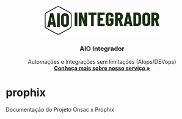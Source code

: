 <p align="center">
  <a href="https://onsac.com/">
    <img src="https://github.com/onsac/AIO-Integrador/blob/master/Telas-Configura%C3%A7%C3%A3o/AIO%20INTEGRADOR.png" >
  </a>
</p>

<h3 align="center">AIO Integrador</h3>

<p align="center">
  Automações e Integrações sem limitações (AIops/DEVops)
  <br>
  <a href="https://onsac.com/"><strong>Conheça mais sobre nosso serviço »</strong></a>
  </p>


# prophix
Documentação do Projeto Onsac x Prophix

